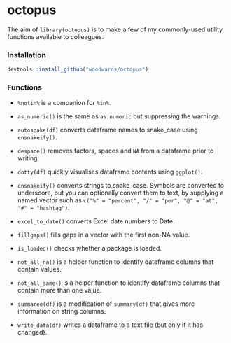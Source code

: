 # octopus

The aim of `library(octopus)` is to make a few of my commonly-used utility functions available to colleagues.

### Installation

```r
devtools::install_github("woodwards/octopus")
```

### Functions

* `%notin%` is a companion for `%in%`. 

* `as_numeric()` is the same as `as.numeric` but suppressing the warnings.

* `autosnake(df)` converts dataframe names to snake_case using `ensnakeify()`.

* `despace()` removes factors, spaces and `NA` from a dataframe prior to writing.

* `dotty(df)` quickly visualises dataframe contents using `ggplot()`. 

* `ensnakeify()` converts strings to snake_case. Symbols are converted to underscore, but you can optionally convert them to text, by supplying a named vector such as `c("%" = "percent", "/" = "per", "@" = "at", "#" = "hashtag")`.

* `excel_to_date()` converts Excel date numbers to Date.

* `fillgaps()` fills gaps in a vector with the first non-NA value.

* `is_loaded()` checks whether a package is loaded.

* `not_all_na()` is a helper function to identify dataframe columns that contain values.

* `not_all_same()` is a helper function to identify dataframe columns that contain more than one value.

* `summaree(df)` is a modification of `summary(df)` that gives more information on string columns.

* `write_data(df)` writes a dataframe to a text file (but only if it has changed).


